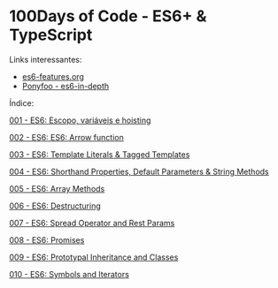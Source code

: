 # 100Days of Code - ES6+ & TypeScript

Links interessantes:
- [es6-features.org](http://es6-features.org/)
- [Ponyfoo - es6-in-depth](https://ponyfoo.com/articles/tagged/es6-in-depth)


Índice:

[001 - ES6: Escopo, variáveis e hoisting](./001%20-%20ES6%20-%20Escopo%20e%20novas%20variaveis/)

[002 - ES6: ES6: Arrow function](./002%20-%20ES6%20-%20Arrow%20function/)

[003 - ES6: Template Literals & Tagged Templates](./003%20-%20ES6%20-%20Template%20Literals%20e%20Tagged%20Templates/)

[004 - ES6: Shorthand Properties, Default Parameters & String Methods](./004%20-%20ES6%20-%20Shorthand%20Properties%20-%20Default%20Parameters%20-%20String%20Methods/)

[005 - ES6: Array Methods](./005%20-%20ES6%20-%20Array%20Methods/)

[006 - ES6: Destructuring](./006%20-%20ES6%20-%20Destructuring/)

[007 - ES6: Spread Operator and Rest Params](./007%20-%20ES6%20-%20Spread%20Operator%20e%20Rest%20Params/)

[008 - ES6: Promises](./008%20-%20ES6%20-%20Promises/)

[009 - ES6: Prototypal Inheritance and Classes](./009%20-%20ES6%20-%20Prototypal%20Inheritance%20and%20Classes/)

[010 - ES6: Symbols and Iterators](./010%20-%20ES6%20-%20Symbols%20and%20Iterators/)
